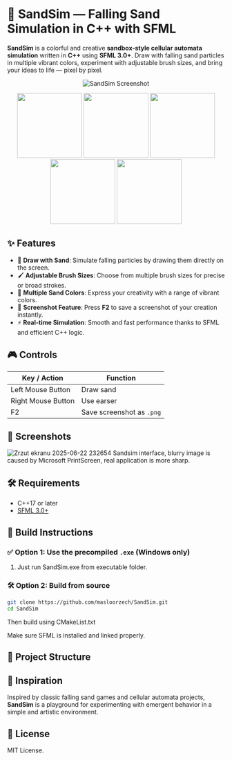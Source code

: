 # 🌟 SandSim — Falling Sand Simulation in C++ with SFML

**SandSim** is a colorful and creative **sandbox-style cellular automata simulation** written in **C++** using **SFML 3.0+**. Draw with falling sand particles in multiple vibrant colors, experiment with adjustable brush sizes, and bring your ideas to life — pixel by pixel.

<div align="center">
  <img src="https://github.com/user-attachments/assets/525ad3d7-895e-44d8-a019-a42768cb0c09" alt="SandSim Screenshot"/>
</div>

<p align="center">
  <img src="https://github.com/user-attachments/assets/fabe29cc-9dd2-40c8-8d1e-61d95578229d" width="150" />
  <img src="https://github.com/user-attachments/assets/b808b61f-eed7-4dcd-910e-bb49c9aa0f2b" width="150" />
  <img src="https://github.com/user-attachments/assets/df36ea80-1d3c-4692-8ece-77c99df60909" width="150" />
  <img src="https://github.com/user-attachments/assets/c62e4484-e208-4074-aa21-efe4d0626ab4" width="150" />
  <img src="https://github.com/user-attachments/assets/148343c4-45f6-44ed-883c-d76deeabedaf" width="150" />
</p>

## ✨ Features

- 🎨 **Draw with Sand**: Simulate falling particles by drawing them directly on the screen.
- 🖌️ **Adjustable Brush Sizes**: Choose from multiple brush sizes for precise or broad strokes.
- 🌈 **Multiple Sand Colors**: Express your creativity with a range of vibrant colors.
- 💾 **Screenshot Feature**: Press **F2** to save a screenshot of your creation instantly.
- ⚡ **Real-time Simulation**: Smooth and fast performance thanks to SFML and efficient C++ logic.

## 🎮 Controls

| Key / Action         | Function                                |
|----------------------|-----------------------------------------|
| Left Mouse Button    | Draw sand                               |
| Right Mouse Button   | Use earser                              |
| F2                   | Save screenshot as `.png`               |

## 📸 Screenshots

![Zrzut ekranu 2025-06-22 232654](https://github.com/user-attachments/assets/34808f64-8ff8-49c2-9356-b6215fa3928c)
Sandsim interface, blurry image is caused by Microsoft PrintScreen, real application is more sharp.

## 🛠️ Requirements

- C++17 or later
- [SFML 3.0+](https://www.sfml-dev.org/download.php)

## 🚀 Build Instructions

### ✅ Option 1: Use the precompiled `.exe` (Windows only)

1. Just run SandSim.exe from executable folder.

### 🛠 Option 2: Build from source

```bash
git clone https://github.com/masloorzech/SandSim.git
cd SandSim
```

Then build using CMakeList.txt

Make sure SFML is installed and linked properly.

## 📂 Project Structure

## 🧠 Inspiration

Inspired by classic falling sand games and cellular automata projects, **SandSim** is a playground for experimenting with emergent behavior in a simple and artistic environment.

## 📃 License

MIT License.

<!-- SEO keywords: SandSim, sandsim, falling sand simulation, sandbox simulation, cellular automata, SFML C++, sandbox particle simulator, falling sand game, C++ sandbox game -->
